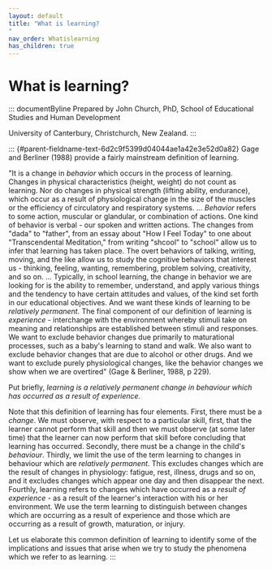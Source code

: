 ```yaml
---
layout: default
title: "What is learning? 
"
nav_order: Whatislearning
has_children: true
---
```

# What is learning? 


::: documentByline
Prepared by John Church, PhD, School of Educational Studies and Human
Development

University of Canterbury, Christchurch, New Zealand.
:::

::: {#parent-fieldname-text-6d2c9f5399d04044ae1a42e3e52d0a82}
Gage and Berliner (1988) provide a fairly mainstream definition of
learning.

"It is a change in *behavior* which occurs in the process of learning.
Changes in physical characteristics (height, weight) do not count as
learning. Nor do changes in physical strength (lifting ability,
endurance), which occur as a result of physiological change in the size
of the muscles or the efficiency of circulatory and respiratory systems.
\... *Behavior* refers to some action, muscular or glandular, or
combination of actions. One kind of behavior is verbal - our spoken and
written actions. The changes from "dada" to "father", from an essay
about "How I Feel Today" to one about "Transcendental Meditation," from
writing "shcool" to "school" allow us to infer that learning has taken
place. The overt behaviors of talking, writing, moving, and the like
allow us to study the cognitive behaviors that interest us - thinking,
feeling, wanting, remembering, problem solving, creativity, and so on.
\... Typically, in school learning, the change in behavior we are
looking for is the ability to remember, understand, and apply various
things and the tendency to have certain attitudes and values, of the
kind set forth in our educational objectives. And we want these kinds of
learning to be *relatively permanent.* The final component of our
definition of learning is *experience* - interchange with the
environment whereby stimuli take on meaning and relationships are
established between stimuli and responses. We want to exclude behavior
changes due primarily to maturational processes, such as a baby\'s
learning to stand and walk. We also want to exclude behavior changes
that are due to alcohol or other drugs. And we want to exclude purely
physiological changes, like the behavior changes we show when we are
overtired" (Gage & Berliner, 1988, p 229).

Put briefly, *learning is a relatively permanent change in behaviour
which has occurred as a result of experience.*

Note that this definition of learning has four elements. First, there
must be a *change*. We must observe, with respect to a particular skill,
first, that the learner cannot perform that skill and then we must
observe (at some later time) that the learner can now perform that skill
before concluding that learning has occurred. Secondly, there must be a
change in the child\'s *behaviour*. Thirdly, we limit the use of the
term learning to changes in behaviour which are *relatively permanent*.
This excludes changes which are the result of changes in physiology:
fatigue, rest, illness, drugs and so on, and it excludes changes which
appear one day and then disappear the next. Fourthly, learning refers to
changes which have occurred as a *result of experience* - as a result of
the learner\'s interaction with his or her environment. We use the term
learning to distinguish between changes which are occurring as a result
of experience and those which are occurring as a result of growth,
maturation, or injury.

Let us elaborate this common definition of learning to identify some of
the implications and issues that arise when we try to study the
phenomena which we refer to as learning.
:::
